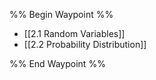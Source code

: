%% Begin Waypoint %%
- [[2.1 Random Variables]]
- [[2.2 Probability Distribution]]

%% End Waypoint %%